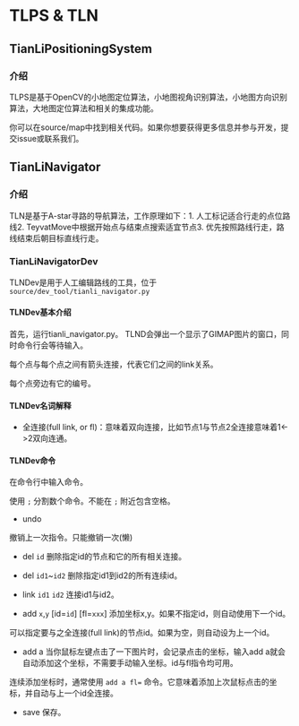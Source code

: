 # TLPS & TLN 


## TianLiPositioningSystem


### 介绍

TLPS是基于OpenCV的小地图定位算法，小地图视角识别算法，小地图方向识别算法，大地图定位算法和相关的集成功能。

你可以在source/map中找到相关代码。如果你想要获得更多信息并参与开发，提交issue或联系我们。

## TianLiNavigator


### 介绍

TLN是基于A-star寻路的导航算法，工作原理如下：1. 人工标记适合行走的点位路线2. TeyvatMove中根据开始点与结束点搜索适宜节点3. 优先按照路线行走，路线结束后朝目标直线行走。

### TianLiNavigatorDev


TLNDev是用于人工编辑路线的工具，位于 `source/dev_tool/tianli_navigator.py`

#### TLNDev基本介绍


首先，运行tianli_navigator.py。
TLND会弹出一个显示了GIMAP图片的窗口，同时命令行会等待输入。

每个点与每个点之间有箭头连接，代表它们之间的link关系。

每个点旁边有它的编号。

#### TLNDev名词解释
- 全连接(full link, or fl)：意味着双向连接，比如节点1与节点2全连接意味着1<->2双向连通。

#### TLNDev命令


在命令行中输入命令。

使用 `;` 分割数个命令。不能在 `;` 附近包含空格。

- undo

撤销上一次指令。只能撤销一次(懒)

- del `id`
删除指定id的节点和它的所有相关连接。

- del `id1`~`id2`
删除指定id1到id2的所有连续id。

- link `id1` `id2`
连接id1与id2。

- add `x`,`y` [id=`id`] [fl=`xxx`]
添加坐标x,y。如果不指定id，则自动使用下一个id。

可以指定要与之全连接(full link)的节点id。如果为空，则自动设为上一个id。

- add a
当你鼠标左键点击了一下图片时，会记录点击的坐标，输入add a就会自动添加这个坐标，不需要手动输入坐标。id与fl指令均可用。

连续添加坐标时，通常使用 `add a fl=` 命令。它意味着添加上次鼠标点击的坐标，并自动与上一个id全连接。

- save
保存。


